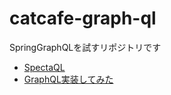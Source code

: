 # catcafe-graph-ql
SpringGraphQLを試すリポジトリです

- [SpectaQL](https://mabubu0203.github.io/catcafe-graph-ql/)
- [GraphQL実装してみた](https://docs.google.com/presentation/d/1ouV1KzzsnjdrLJVUf1ASH-2MbDnoL1H9G8k5U02vO3o/edit#slide=id.p)